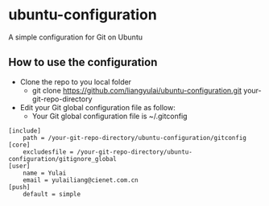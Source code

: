 # ubuntu-configuration
A simple configuration for Git on Ubuntu

## How to use the configuration

* Clone the repo to you local folder
    * git clone https://github.com/liangyulai/ubuntu-configuration.git your-git-repo-directory
* Edit your Git global configuration file as follow:
    * Your Git global configuration file is ~/.gitconfig

```
[include]
	path = /your-git-repo-directory/ubuntu-configuration/gitconfig
[core]
	excludesfile = /your-git-repo-directory/ubuntu-configuration/gitignore_global
[user]
	name = Yulai
	email = yulailiang@cienet.com.cn
[push]
	default = simple
```
